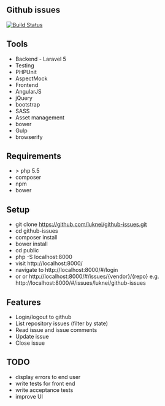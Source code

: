 ## Github issues

[![Build Status](https://travis-ci.org/luknei/github-issues.svg)](https://travis-ci.org/luknei/github-issues)

## Tools

* Backend - Laravel 5
* Testing
 * PHPUnit
 * AspectMock
* Frontend
 * AngularJS
 * jQuery
 * bootstrap
 * SASS
* Asset management
 * bower
 * Gulp
 * browserify

## Requirements

* \> php 5.5
* composer
* npm
* bower

## Setup

* git clone https://github.com/luknei/github-issues.git
* cd github-issues
* composer install
* bower install
* cd public
* php -S localhost:8000
* visit http://localhost:8000/
* navigate to http://localhost:8000/#/login
* or or http://localhost:8000/#/issues/{vendor}/{repo} e.g. http://localhost:8000/#/issues/luknei/github-issues

## Features

* Login/logout to github
* List repository issues (filter by state)
* Read issue and issue comments
* Update issue
* Close issue

## TODO

* display errors to end user
* write tests for front end
* write acceptance tests
* improve UI